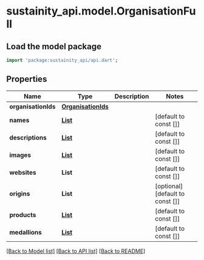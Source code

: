 # sustainity_api.model.OrganisationFull

## Load the model package
```dart
import 'package:sustainity_api/api.dart';
```

## Properties
Name | Type | Description | Notes
------------ | ------------- | ------------- | -------------
**organisationIds** | [**OrganisationIds**](OrganisationIds.md) |  | 
**names** | [**List<ShortText>**](ShortText.md) |  | [default to const []]
**descriptions** | [**List<LongText>**](LongText.md) |  | [default to const []]
**images** | [**List<Image>**](Image.md) |  | [default to const []]
**websites** | **List<String>** |  | [default to const []]
**origins** | **List<String>** |  | [optional] [default to const []]
**products** | [**List<ProductShort>**](ProductShort.md) |  | [default to const []]
**medallions** | [**List<Medallion>**](Medallion.md) |  | [default to const []]

[[Back to Model list]](../README.md#documentation-for-models) [[Back to API list]](../README.md#documentation-for-api-endpoints) [[Back to README]](../README.md)


